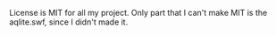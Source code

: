 License is MIT for all my project. Only part that I can't make MIT is the aqlite.swf, since I didn't made it.

